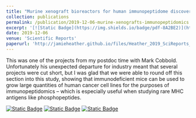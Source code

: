 ```yaml
---
title: "Murine xenograft bioreactors for human immunopeptidome discovery"
collection: publications
permalink: /publication/2019-12-06-murine-xenografts-immunopeptidomics
excerpt: '[![Static Badge](https://img.shields.io/badge/pdf-8A2BE2)](http://jamieheather.github.io/files/Heather_2019_SciReports_Murine-Xenograph-Immunopeptidomics.pdf) [![Static Badge](https://img.shields.io/badge/doi-purple)](https://dx.doi.org/10.1038/s41598-019-54700-2) [![Static Badge](https://img.shields.io/badge/data-green)](https://github.com/JamieHeather/xenoimmunopeptidomics.) Developing murine xenografts for immunopeptidomics'
date: 2019-12-06
venue: 'Scientific Reports'
paperurl: 'http://jamieheather.github.io/files/Heather_2019_SciReports_Murine-Xenograph-Immunopeptidomics.pdf'
---
```

This was one of the projects from my postdoc time with Mark Cobbold. Unfortunately his unexpected departure for industry meant that several projects were cut short, but I was glad that we were able to round off this section into this study, showing that immunodeficient mice can be used to grow large quantities of human cancer cell lines for the purposes of immunopeptidomics – which is especially useful when studying rare MHC antigens like phosphopeptides.



[![Static Badge](https://img.shields.io/badge/pdf-8A2BE2)](http://jamieheather.github.io/files/Heather_2019_SciReports_Murine-Xenograph-Immunopeptidomics.pdf) [![Static Badge](https://img.shields.io/badge/doi-purple)](https://dx.doi.org/10.1038/s41598-019-54700-2) [![Static Badge](https://img.shields.io/badge/data-green)](https://github.com/JamieHeather/xenoimmunopeptidomics.) 